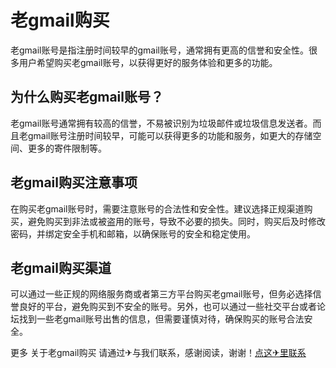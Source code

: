 # 老gmail购买

老gmail账号是指注册时间较早的gmail账号，通常拥有更高的信誉和安全性。很多用户希望购买老gmail账号，以获得更好的服务体验和更多的功能。

## 为什么购买老gmail账号？

老gmail账号通常拥有较高的信誉，不易被识别为垃圾邮件或垃圾信息发送者。而且老gmail账号注册时间较早，可能可以获得更多的功能和服务，如更大的存储空间、更多的寄件限制等。

## 老gmail购买注意事项

在购买老gmail账号时，需要注意账号的合法性和安全性。建议选择正规渠道购买，避免购买到非法或被盗用的账号，导致不必要的损失。同时，购买后及时修改密码，并绑定安全手机和邮箱，以确保账号的安全和稳定使用。

## 老gmail购买渠道

可以通过一些正规的网络服务商或者第三方平台购买老gmail账号，但务必选择信誉良好的平台，避免购买到不安全的账号。另外，也可以通过一些社交平台或者论坛找到一些老gmail账号出售的信息，但需要谨慎对待，确保购买的账号合法安全。

更多 关于老gmail购买 请通过✈与我们联系，感谢阅读，谢谢！[点这✈里联系](https://www.k02.cc)